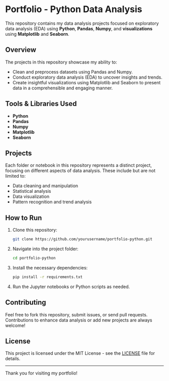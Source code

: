 # Portfolio - Python Data Analysis

This repository contains my data analysis projects focused on exploratory data analysis (EDA) using **Python**, **Pandas**, **Numpy**, and **visualizations** using **Matplotlib** and **Seaborn**.

## Overview

The projects in this repository showcase my ability to:
- Clean and preprocess datasets using Pandas and Numpy.
- Conduct exploratory data analysis (EDA) to uncover insights and trends.
- Create insightful visualizations using Matplotlib and Seaborn to present data in a comprehensible and engaging manner.

## Tools & Libraries Used
- **Python**
- **Pandas**
- **Numpy**
- **Matplotlib**
- **Seaborn**

## Projects

Each folder or notebook in this repository represents a distinct project, focusing on different aspects of data analysis. These include but are not limited to:
- Data cleaning and manipulation
- Statistical analysis
- Data visualization
- Pattern recognition and trend analysis

## How to Run

1. Clone this repository:
    ```bash
    git clone https://github.com/yourusername/portfolio-python.git
    ```

2. Navigate into the project folder:
    ```bash
    cd portfolio-python
    ```

3. Install the necessary dependencies:
    ```bash
    pip install -r requirements.txt
    ```

4. Run the Jupyter notebooks or Python scripts as needed.

## Contributing

Feel free to fork this repository, submit issues, or send pull requests. Contributions to enhance data analysis or add new projects are always welcome!

## License

This project is licensed under the MIT License - see the [LICENSE](LICENSE) file for details.

---

Thank you for visiting my portfolio!
